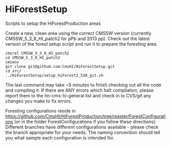 HiForestSetup
=======================

Scripts to setup the HiForestProduction areas


Create a new, clean area using the correct CMSSW version (currently CMSSW_5_3_8_HI_patch2 for pPb and 2013 pp). Check out the latest version of the forest setup script and run it to prepare the foresting area.

    cmsrel CMSSW_5_3_8_HI_patch2
    cd CMSSW_5_3_8_HI_patch2
    cmsenv
    git clone git@github.com:CmsHI/HiForestSetup.git
    cd src/
    ../HiForestSetup/setup_hiForest2_538_git.sh

The last command may take ~5 minutes to finish checking out all the code and compiling it. If there are ANY errors which halt compilation, please report them to the hn-cms-hi-general list and check in to CVS/git any changes you make to fix errors.

Foresting configurations reside in https://github.com/CmsHI/HiForestProduction/tree/master/ForestConfigurations (or in the folder ForestConfigurations if you follow these directions). Different branches have different configurations available - please check the branch appropriate for your needs. The naming convention should tell you what sample each configuration is intended for. 
